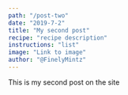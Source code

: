 ```yaml
---
path: "/post-two"
date: "2019-7-2"
title: "My second post" 
recipe: "recipe description"
instructions: "list"
image: "Link to image"
author: "@FinelyMintz"
---
```


This is my second post on the site 

#